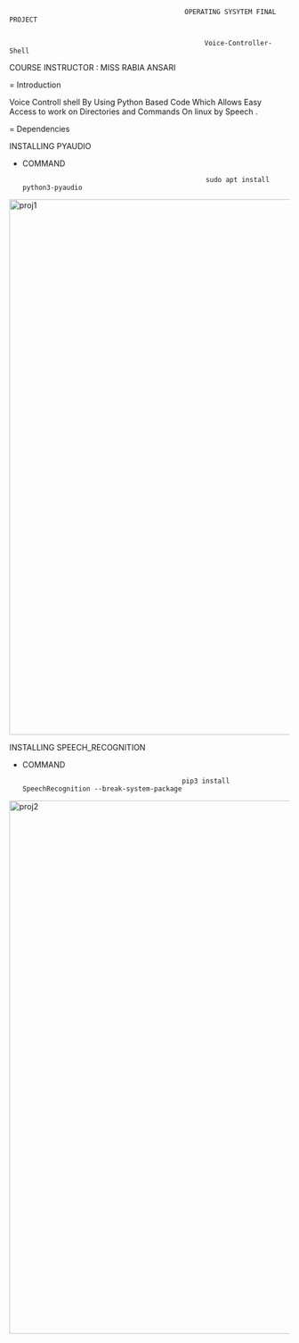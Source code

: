                                                 OPERATING SYSYTEM FINAL PROJECT
                                               
                                               
                                                     Voice-Controller-Shell
                                                    
   COURSE INSTRUCTOR : MISS RABIA ANSARI  
   
= Introduction

Voice Controll shell By Using Python Based Code Which Allows Easy Access to work on Directories and Commands On linux by Speech .

= Dependencies

INSTALLING PYAUDIO

- COMMAND

                                                    sudo apt install python3-pyaudio

<img width="960" alt="proj1" src="https://user-images.githubusercontent.com/110839535/236692044-d7d62474-c251-4888-9b0e-0b64e19236f7.PNG">

INSTALLING SPEECH_RECOGNITION

- COMMAND

                                              pip3 install SpeechRecognition --break-system-package

<img width="956" alt="proj2" src="https://user-images.githubusercontent.com/110839535/236692106-fc6a8eb8-b130-447c-8176-323b847d059b.PNG">


